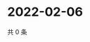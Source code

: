 # 2022-02-06

共 0 条

<!-- BEGIN WEIBO -->
<!-- 最后更新时间 Sun Feb 06 2022 05:06:50 GMT+0800 (China Standard Time) -->

<!-- END WEIBO -->
